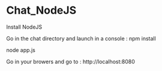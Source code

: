 # Chat_NodeJS

Install NodeJS

Go in the chat directory and launch in a console :
npm install

node app.js

Go in your browers and go to :
http://localhost:8080

